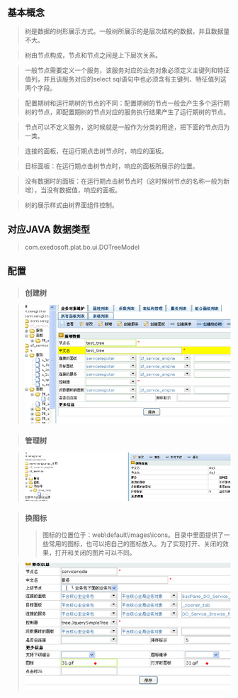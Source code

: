 ## 基本概念 ##

> 树是数据的树形展示方式。一般树所展示的是层次结构的数据，并且数据量不大。

> 树由节点构成，节点和节点之间是上下层次关系。

> 一般节点需要定义一个服务，该服务对应的业务对象必须定义主键列和特征值列，并且该服务对应的select sql语句中也必须含有主键列、特征值列这两个字段。

> 配置期树和运行期树的节点的不同：配置期树的节点一般会产生多个运行期树的节点，即配置期树的节点对应的服务执行结果产生了运行期树的节点。

> 节点可以不定义服务，这时候就是一般作为分类的用途，把下面的节点归为一类。

> 连接的面板，在运行期点击树节点时，响应的面板。

> 目标面板：在运行期点击树节点时，响应的面板所展示的位置。

> 没有数据时的面板：在运行期点击树节点时（这时候树节点的名称一般为新增），当没有数据值，响应的面板。

> 树的展示样式由树界面组件控制。

## 对应JAVA 数据类型 ##
> com.exedosoft.plat.bo.ui.DOTreeModel

## 配置 ##

> ### 创建树 ###

> ![imgs/tree_create.png](imgs/tree_create.png)

> ### 管理树 ###

> ![imgs/tree_manager.png](imgs/tree_manager.png)

> ### 换图标 ###
> > 图标的位置位于：web\default\images\icons。目录中里面提供了一些常用的图标，也可以把自己的图标放入。为了实现打开、关闭的效果，打开和关闭的图片可以不同。

> ![himgs/tree_icon_config.png](imgs/tree_icon_config.png)
